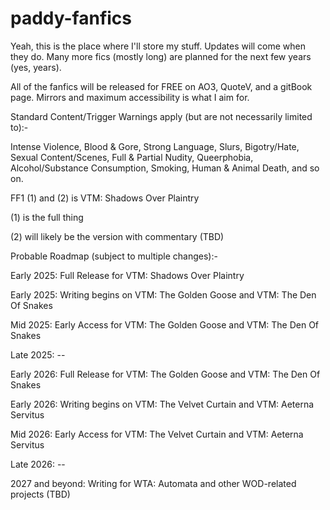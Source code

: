 # paddy-fanfics

Yeah, this is the place where I'll store my stuff. Updates will come when they do. Many more fics (mostly long) are planned for the next few years (yes, years).

All of the fanfics will be released for FREE on AO3, QuoteV, and a gitBook page. Mirrors and maximum accessibility is what I aim for.

Standard Content/Trigger Warnings apply (but are not necessarily limited to):-

Intense Violence, Blood & Gore, Strong Language, Slurs, Bigotry/Hate, Sexual Content/Scenes, Full & Partial Nudity, Queerphobia, Alcohol/Substance Consumption, Smoking, Human & Animal Death, and so on.

FF1 (1) and (2) is VTM: Shadows Over Plaintry

(1) is the full thing

(2) will likely be the version with commentary (TBD)

Probable Roadmap (subject to multiple changes):-

Early 2025: Full Release for VTM: Shadows Over Plaintry

Early 2025: Writing begins on VTM: The Golden Goose and VTM: The Den Of Snakes

Mid 2025: Early Access for VTM: The Golden Goose and VTM: The Den Of Snakes

Late 2025: --

Early 2026: Full Release for VTM: The Golden Goose and VTM: The Den Of Snakes

Early 2026: Writing begins on VTM: The Velvet Curtain and VTM: Aeterna Servitus

Mid 2026: Early Access for VTM: The Velvet Curtain and VTM: Aeterna Servitus

Late 2026: --

2027 and beyond: Writing for WTA: Automata and other WOD-related projects (TBD)
